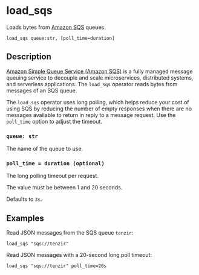 # load_sqs

Loads bytes from [Amazon SQS][sqs] queues.

[sqs]: https://docs.aws.amazon.com/sqs/

```tql
load_sqs queue:str, [poll_time=duration]
```

## Description

[Amazon Simple Queue Service (Amazon SQS)][sqs] is a fully managed message
queuing service to decouple and scale microservices, distributed systems, and
serverless applications. The `load_sqs` operator reads bytes from messages of an
SQS queue.

The `load_sqs` operator uses long polling, which helps reduce your cost of using SQS
by reducing the number of empty responses when there are no messages available
to return in reply to a message request. Use the `poll_time` option to adjust
the timeout.

### `queue: str`

The name of the queue to use.

### `poll_time = duration (optional)`

The long polling timeout per request.

The value must be between 1 and 20 seconds.

Defaults to `3s`.

## Examples

Read JSON messages from the SQS queue `tenzir`:

```tql
load_sqs "sqs://tenzir"
```

Read JSON messages with a 20-second long poll timeout:

```tql
load_sqs "sqs://tenzir" poll_time=20s
```
